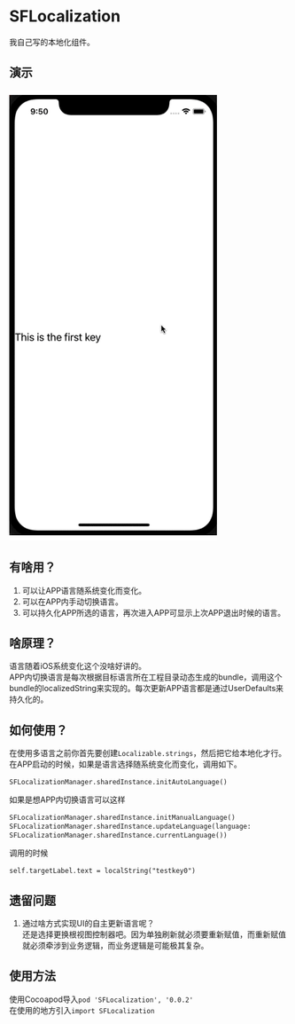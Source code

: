 # SFLocalization
我自己写的本地化组件。
## 演示
![示例](https://github.com/AbnormalProgrammer/SFLocalization/raw/main/resources/demo.gif)
## 有啥用？
1. 可以让APP语言随系统变化而变化。
2. 可以在APP内手动切换语言。
3. 可以持久化APP所选的语言，再次进入APP可显示上次APP退出时候的语言。
## 啥原理？
语言随着iOS系统变化这个没啥好讲的。<br>
APP内切换语言是每次根据目标语言所在工程目录动态生成的bundle，调用这个bundle的localizedString来实现的。每次更新APP语言都是通过UserDefaults来持久化的。
## 如何使用？
在使用多语言之前你首先要创建`Localizable.strings`，然后把它给本地化才行。
在APP启动的时候，如果是语言选择随系统变化而变化，调用如下。<br>
```
SFLocalizationManager.sharedInstance.initAutoLanguage()
```
如果是想APP内切换语言可以这样<br>
```
SFLocalizationManager.sharedInstance.initManualLanguage()
SFLocalizationManager.sharedInstance.updateLanguage(language: SFLocalizationManager.sharedInstance.currentLanguage())
```
调用的时候<br>
```
self.targetLabel.text = localString("testkey0")
```
## 遗留问题
1. 通过啥方式实现UI的自主更新语言呢？<br>
还是选择更换根视图控制器吧。因为单独刷新就必须要重新赋值，而重新赋值就必须牵涉到业务逻辑，而业务逻辑是可能极其复杂。
## 使用方法
使用Cocoapod导入`pod 'SFLocalization', '0.0.2'`<br>
在使用的地方引入`import SFLocalization`
